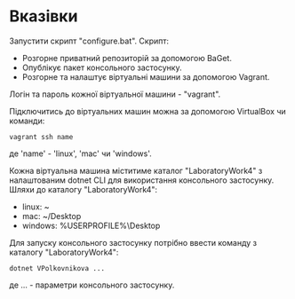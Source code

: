 # Вказівки
Запустити скрипт "configure.bat". Скрипт:
+ Розгорне приватний репозиторій за допомогою BaGet.
+ Опублікує пакет консольного застосунку.
+ Розгорне та налаштує віртуальні машини за допомогою Vagrant.

Логін та пароль кожної віртуальної машини - "vagrant".

Підключитись до віртуальних машин можна за допомогою VirtualBox чи команди:
```
vagrant ssh name
```
де 'name' - 'linux', 'mac' чи 'windows'.

Кожна віртуальна машина міститиме каталог "LaboratoryWork4" з налаштованим dotnet CLI для
використання консольного застосунку. Шляхи до каталогу "LaboratoryWork4":
+ linux: ~
+ mac: ~/Desktop
+ windows: %USERPROFILE%\Desktop

Для запуску консольного застосунку потрібно ввести команду з каталогу "LaboratoryWork4":
```
dotnet VPolkovnikova ...
```
де ... - параметри консольного застосунку.